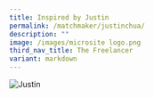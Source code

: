 ```yaml
---
title: Inspired by Justin
permalink: /matchmaker/justinchua/
description: ""
image: /images/microsite logo.png
third_nav_title: The Freelancer
variant: markdown
---
```

<img border="0" alt="Justin" src="https://i.ibb.co/3R8vFcW/Justin.png">
